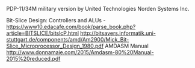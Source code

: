 PDP-11/34M military version by United Technologies Norden Systems Inc.

Bit-Slice Design: Controllers and ALUs - https://www10.edacafe.com/book/parse_book.php?article=BITSLICE/bitslcP.html
http://bitsavers.informatik.uni-stuttgart.de/components/amd/Am2900/Mick_Bit-Slice_Microprocessor_Design_1980.pdf
AMDASM Manual
http://www.donnamaie.com/2015/Amdasm-80%20Manual-2015%20reduced.pdf